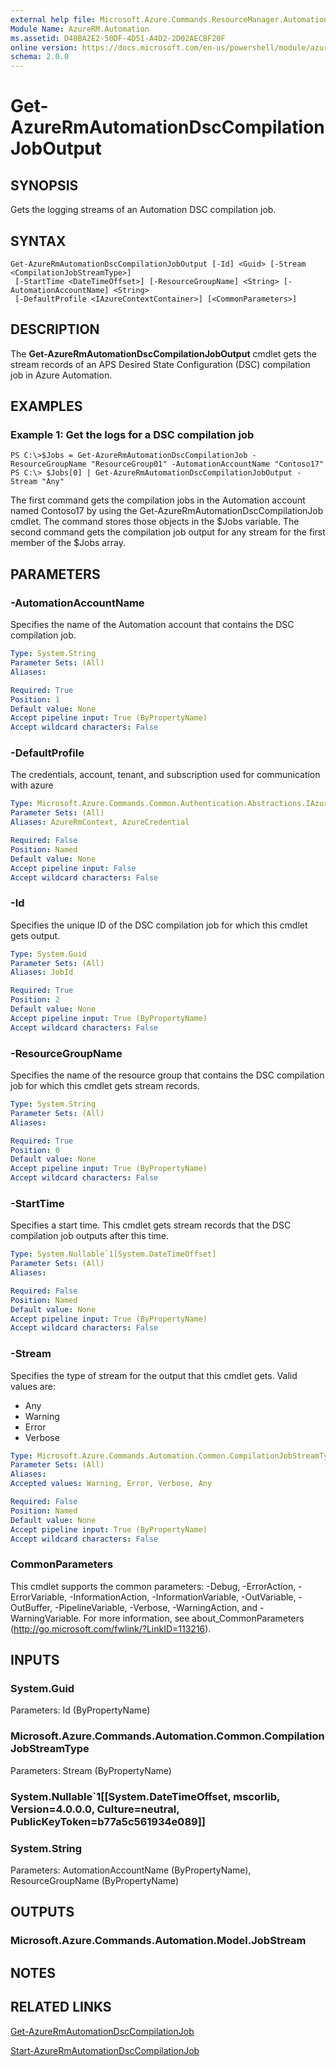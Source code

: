 ```yaml
---
external help file: Microsoft.Azure.Commands.ResourceManager.Automation.dll-Help.xml
Module Name: AzureRM.Automation
ms.assetid: D40BA2E2-50DF-4D51-A4D2-2D02AECBF20F
online version: https://docs.microsoft.com/en-us/powershell/module/azurerm.automation/get-azurermautomationdsccompilationjoboutput
schema: 2.0.0
---
```


# Get-AzureRmAutomationDscCompilationJobOutput

## SYNOPSIS
Gets the logging streams of an Automation DSC compilation job.

## SYNTAX

```
Get-AzureRmAutomationDscCompilationJobOutput [-Id] <Guid> [-Stream <CompilationJobStreamType>]
 [-StartTime <DateTimeOffset>] [-ResourceGroupName] <String> [-AutomationAccountName] <String>
 [-DefaultProfile <IAzureContextContainer>] [<CommonParameters>]
```

## DESCRIPTION
The **Get-AzureRmAutomationDscCompilationJobOutput** cmdlet gets the stream records of an APS Desired State Configuration (DSC) compilation job in Azure Automation.

## EXAMPLES

### Example 1: Get the logs for a DSC compilation job
```
PS C:\>$Jobs = Get-AzureRmAutomationDscCompilationJob -ResourceGroupName "ResourceGroup01" -AutomationAccountName "Contoso17"
PS C:\> $Jobs[0] | Get-AzureRmAutomationDscCompilationJobOutput -Stream "Any"
```

The first command gets the compilation jobs in the Automation account named Contoso17 by using the Get-AzureRmAutomationDscCompilationJob cmdlet.
The command stores those objects in the $Jobs variable.
The second command gets the compilation job output for any stream for the first member of the $Jobs array.

## PARAMETERS

### -AutomationAccountName
Specifies the name of the Automation account that contains the DSC compilation job.

```yaml
Type: System.String
Parameter Sets: (All)
Aliases:

Required: True
Position: 1
Default value: None
Accept pipeline input: True (ByPropertyName)
Accept wildcard characters: False
```

### -DefaultProfile
The credentials, account, tenant, and subscription used for communication with azure

```yaml
Type: Microsoft.Azure.Commands.Common.Authentication.Abstractions.IAzureContextContainer
Parameter Sets: (All)
Aliases: AzureRmContext, AzureCredential

Required: False
Position: Named
Default value: None
Accept pipeline input: False
Accept wildcard characters: False
```

### -Id
Specifies the unique ID of the DSC compilation job for which this cmdlet gets output.

```yaml
Type: System.Guid
Parameter Sets: (All)
Aliases: JobId

Required: True
Position: 2
Default value: None
Accept pipeline input: True (ByPropertyName)
Accept wildcard characters: False
```

### -ResourceGroupName
Specifies the name of the resource group that contains the DSC compilation job for which this cmdlet gets stream records.

```yaml
Type: System.String
Parameter Sets: (All)
Aliases:

Required: True
Position: 0
Default value: None
Accept pipeline input: True (ByPropertyName)
Accept wildcard characters: False
```

### -StartTime
Specifies a start time.
This cmdlet gets stream records that the DSC compilation job outputs after this time.

```yaml
Type: System.Nullable`1[System.DateTimeOffset]
Parameter Sets: (All)
Aliases:

Required: False
Position: Named
Default value: None
Accept pipeline input: True (ByPropertyName)
Accept wildcard characters: False
```

### -Stream
Specifies the type of stream for the output that this cmdlet gets.
Valid values are: 
- Any 
- Warning 
- Error 
- Verbose

```yaml
Type: Microsoft.Azure.Commands.Automation.Common.CompilationJobStreamType
Parameter Sets: (All)
Aliases:
Accepted values: Warning, Error, Verbose, Any

Required: False
Position: Named
Default value: None
Accept pipeline input: True (ByPropertyName)
Accept wildcard characters: False
```

### CommonParameters
This cmdlet supports the common parameters: -Debug, -ErrorAction, -ErrorVariable, -InformationAction, -InformationVariable, -OutVariable, -OutBuffer, -PipelineVariable, -Verbose, -WarningAction, and -WarningVariable. For more information, see about_CommonParameters (http://go.microsoft.com/fwlink/?LinkID=113216).

## INPUTS

### System.Guid
Parameters: Id (ByPropertyName)

### Microsoft.Azure.Commands.Automation.Common.CompilationJobStreamType
Parameters: Stream (ByPropertyName)

### System.Nullable`1[[System.DateTimeOffset, mscorlib, Version=4.0.0.0, Culture=neutral, PublicKeyToken=b77a5c561934e089]]

### System.String
Parameters: AutomationAccountName (ByPropertyName), ResourceGroupName (ByPropertyName)

## OUTPUTS

### Microsoft.Azure.Commands.Automation.Model.JobStream

## NOTES

## RELATED LINKS

[Get-AzureRmAutomationDscCompilationJob](./Get-AzureRmAutomationDscCompilationJob.md)

[Start-AzureRmAutomationDscCompilationJob](./Start-AzureRmAutomationDscCompilationJob.md)


